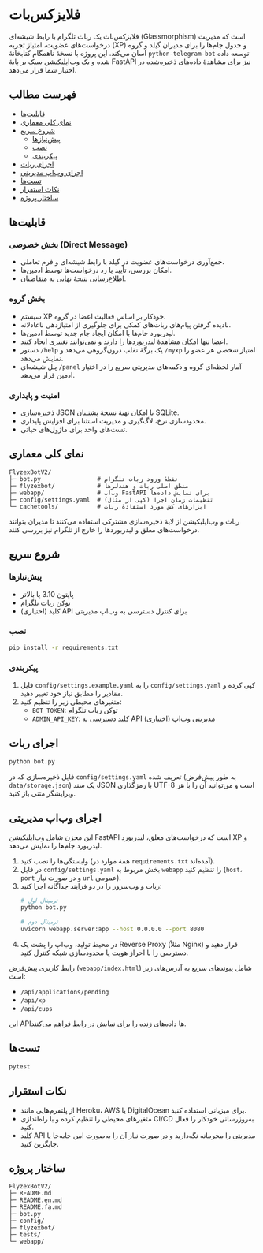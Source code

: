 # فلایزکس‌بات

فلایزکس‌بات یک ربات تلگرام با رابط شیشه‌ای (Glassmorphism) است که مدیریت درخواست‌های عضویت، امتیاز تجربه (XP) و جدول جام‌ها را برای مدیران گیلد و گروه آسان می‌کند. این پروژه با نسخهٔ ناهمگام کتابخانهٔ `python-telegram-bot` توسعه داده شده و یک وب‌اپلیکیشن سبک بر پایهٔ FastAPI نیز برای مشاهدهٔ داده‌های ذخیره‌شده در اختیار شما قرار می‌دهد.

## فهرست مطالب
- [قابلیت‌ها](#قابلیت‌ها)
- [نمای کلی معماری](#نمای-کلی-معماری)
- [شروع سریع](#شروع-سریع)
  - [پیش‌نیازها](#پیش‌نیازها)
  - [نصب](#نصب)
  - [پیکربندی](#پیکربندی)
- [اجرای ربات](#اجرای-ربات)
- [اجرای وب‌اپ مدیریتی](#اجرای-وب‌اپ-مدیریتی)
- [تست‌ها](#تست‌ها)
- [نکات استقرار](#نکات-استقرار)
- [ساختار پروژه](#ساختار-پروژه)

## قابلیت‌ها
### بخش خصوصی (Direct Message)
- جمع‌آوری درخواست‌های عضویت در گیلد با رابط شیشه‌ای و فرم تعاملی.
- امکان بررسی، تأیید یا رد درخواست‌ها توسط ادمین‌ها.
- اطلاع‌رسانی نتیجهٔ نهایی به متقاضیان.

### بخش گروه
- سیستم XP خودکار بر اساس فعالیت اعضا در گروه.
- نادیده گرفتن پیام‌های ربات‌های کمکی برای جلوگیری از امتیازدهی ناعادلانه.
- لیدربورد جام‌ها با امکان ایجاد جام جدید توسط ادمین‌ها.
- اعضا تنها امکان مشاهدهٔ لیدربوردها را دارند و نمی‌توانند تغییری ایجاد کنند.
- دستور `/help` یک برگهٔ تقلب درون‌گروهی می‌دهد و `/myxp` امتیاز شخصی هر عضو را نمایش می‌دهد.
- پنل شیشه‌ای `/panel` آمار لحظه‌ای گروه و دکمه‌های مدیریتی سریع را در اختیار ادمین قرار می‌دهد.

### امنیت و پایداری
- ذخیره‌سازی JSON با امکان تهیهٔ نسخهٔ پشتیبان SQLite.
- محدودسازی نرخ، لاگ‌گیری و مدیریت استثنا برای افزایش پایداری.
- تست‌های واحد برای ماژول‌های حیاتی.

## نمای کلی معماری
```
FlyzexBotV2/
├─ bot.py                # نقطهٔ ورود ربات تلگرام
├─ flyzexbot/            # منطق اصلی ربات و هندلرها
├─ webapp/               # وب‌اپ FastAPI برای نمایش داده‌ها
├─ config/settings.yaml  # تنظیمات زمان اجرا (کپی از مثال)
└─ cachetools/           # ابزارهای کش مورد استفادهٔ ربات
```

ربات و وب‌اپلیکیشن از لایهٔ ذخیره‌سازی مشترکی استفاده می‌کنند تا مدیران بتوانند درخواست‌های معلق و لیدربوردها را خارج از تلگرام نیز بررسی کنند.

## شروع سریع
### پیش‌نیازها
- پایتون 3.10 یا بالاتر
- توکن ربات تلگرام
- (اختیاری) کلید API برای کنترل دسترسی به وب‌اپ مدیریتی

### نصب
```bash
pip install -r requirements.txt
```

### پیکربندی
1. فایل `config/settings.example.yaml` را به `config/settings.yaml` کپی کرده و مقادیر را مطابق نیاز خود تغییر دهید.
2. متغیرهای محیطی زیر را تنظیم کنید:
   - `BOT_TOKEN`: توکن ربات تلگرام
   - `ADMIN_API_KEY`: کلید دسترسی به API مدیریتی وب‌اپ (اختیاری)

## اجرای ربات
```bash
python bot.py
```

فایل ذخیره‌سازی که در `config/settings.yaml` تعریف شده (به طور پیش‌فرض `data/storage.json`) یک سند JSON با رمزگذاری UTF-8 است و می‌توانید آن را با هر ویرایشگر متنی باز کنید.

## اجرای وب‌اپ مدیریتی
این مخزن شامل وب‌اپلیکیشن FastAPI است که درخواست‌های معلق، لیدربورد XP و لیدربورد جام‌ها را نمایش می‌دهد.

1. وابستگی‌ها را نصب کنید (همهٔ موارد در `requirements.txt` آمده‌اند).
2. در فایل `config/settings.yaml` بخش مربوط به `webapp` را تنظیم کنید (`host`، `port` و در صورت نیاز `url` عمومی).
3. ربات و وب‌سرور را در دو فرایند جداگانه اجرا کنید:
   ```bash
   # ترمینال اول
   python bot.py

   # ترمینال دوم
   uvicorn webapp.server:app --host 0.0.0.0 --port 8080
   ```
4. در محیط تولید، وب‌اپ را پشت یک Reverse Proxy (مثلاً Nginx) قرار دهید و دسترسی را با احراز هویت یا محدودسازی شبکه کنترل کنید.

رابط کاربری پیش‌فرض (`webapp/index.html`) شامل پیوندهای سریع به آدرس‌های زیر است:
- `/api/applications/pending`
- `/api/xp`
- `/api/cups`

این APIها داده‌های زنده را برای نمایش در رابط فراهم می‌کنند.

## تست‌ها
```bash
pytest
```

## نکات استقرار
- از پلتفرم‌هایی مانند Heroku، AWS یا DigitalOcean برای میزبانی استفاده کنید.
- متغیرهای محیطی را تنظیم کرده و با راه‌اندازی CI/CD به‌روزرسانی خودکار را فعال کنید.
- کلید API مدیریتی را محرمانه نگه‌دارید و در صورت نیاز آن را به‌صورت امن جابه‌جا یا جایگزین کنید.

## ساختار پروژه
```
FlyzexBotV2/
├─ README.md
├─ README.en.md
├─ README.fa.md
├─ bot.py
├─ config/
├─ flyzexbot/
├─ tests/
└─ webapp/
```
